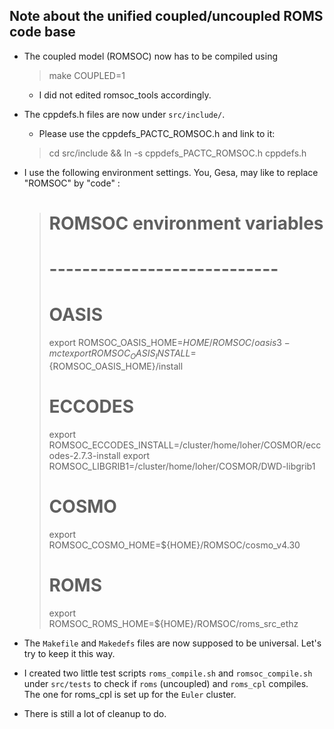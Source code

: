 Note about the unified coupled/uncoupled ROMS code base
-------------------------------------------------------

-   The coupled model (ROMSOC) now has to be compiled using

    > make COUPLED=1

    - I did not edited romsoc_tools accordingly.

-   The cppdefs.h files are now under `src/include/`.
    - Please use the cppdefs_PACTC_ROMSOC.h  and link to it:

    > cd src/include && ln -s cppdefs_PACTC_ROMSOC.h cppdefs.h

-   I use the following environment settings.  You, Gesa, may like to
    replace "ROMSOC" by "code" :

    > # ROMSOC environment variables
    > # ----------------------------
    > # OASIS
    > export ROMSOC_OASIS_HOME=${HOME}/ROMSOC/oasis3-mct
    > export ROMSOC_OASIS_INSTALL=${ROMSOC_OASIS_HOME}/install
    > # ECCODES
    > export ROMSOC_ECCODES_INSTALL=/cluster/home/loher/COSMOR/eccodes-2.7.3-install
    > export ROMSOC_LIBGRIB1=/cluster/home/loher/COSMOR/DWD-libgrib1
    > # COSMO
    > export ROMSOC_COSMO_HOME=${HOME}/ROMSOC/cosmo_v4.30
    > # ROMS
    > export ROMSOC_ROMS_HOME=${HOME}/ROMSOC/roms_src_ethz

-   The `Makefile` and `Makedefs` files are now supposed to be universal. Let's try
    to keep it this way.
-   I created two little test scripts `roms_compile.sh` and  `romsoc_compile.sh` 
    under `src/tests` to check if `roms` (uncoupled) and `roms_cpl` compiles.  
    The one for roms_cpl is set up for the `Euler` cluster.
-   There is still a lot of cleanup to do.





